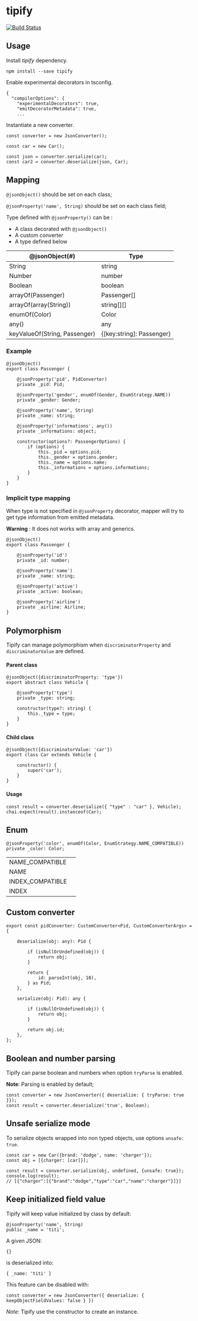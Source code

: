 # tipify
[![Build Status](https://travis-ci.com/henry781/tipify.svg?branch=master)](https://travis-ci.com/henry781/tipify)

## Usage

Install _tipify_ dependency.
```
npm install --save tipify
```

Enable experimental decorators in tsconfig.
```
{
  "compilerOptions": {
    "experimentalDecorators": true,
    "emitDecoratorMetadata": true,
    ...
```

Instantiate a new converter.
```
const converter = new JsonConverter();

const car = new Car();

const json = converter.serialize(car);
const car2 = converter.deserialize(json, Car);
```

## Mapping

`@jsonObject()` should be set on each class;

`@jsonProperty('name', String)` should be set on each class field;

Type defined with `@jsonProperty()` can be :
* A class decorated with `@jsonObject()`
* A custom converter
* A type defined below

| @jsonObject(#)                     | Type                     |
|------------------------------------|--------------------------|
| String                             | string                   |
| Number                             | number                   |
| Boolean                            | boolean                  |
| arrayOf(Passenger)                 | Passenger[]              |
| arrayOf(array(String))             | string[][]               |
| enumOf(Color)                      | Color                    |
| any()                              | any                      |
| keyValueOf(String, Passenger)      | {[key:string]: Passenger}|

### Example

```
@jsonObject()
export class Passenger {

    @jsonProperty('pid', PidConverter)
    private _pid: Pid;

    @jsonProperty('gender', enumOf(Gender, EnumStrategy.NAME))
    private _gender: Gender;

    @jsonProperty('name', String)
    private _name: string;

    @jsonProperty('informations', any())
    private _informations: object;

    constructor(options?: PassengerOptions) {
        if (options) {
            this._pid = options.pid;
            this._gender = options.gender;
            this._name = options.name;
            this._informations = options.informations;
        }
    }
}
```

### Implicit type mapping
When type is not specified in `@jsonProperty` decorator, mapper will try to get type information from emitted metadata.

**Warning** : It does not works with array and generics.

```
@jsonObject()
export class Passenger {

    @jsonProperty('id')
    private _id: number;

    @jsonProperty('name')
    private _name: string;

    @jsonProperty('active')
    private _active: boolean;
    
    @jsonProperty('airline')
    private _airline: Airline;
}
```

## Polymorphism

Tipify can manage polymorphism when `discriminatorProperty` and `discriminatorValue` are defined.

#### Parent class
```
@jsonObject({discriminatorProperty: 'type'})
export abstract class Vehicle {

    @jsonProperty('type')
    private _type: string;
    
    constructor(type?: string) {
        this._type = type;
    }
}
```
#### Child class
```
@jsonObject({discriminatorValue: 'car'})
export class Car extends Vehicle {

    constructor() {
        super('car');
    }
}
```
#### Usage
```
const result = converter.deserialize({ "type" : "car" }, Vehicle);
chai.expect(result).instanceof(Car);
```


## Enum

```
@jsonProperty('color', enumOf(Color, EnumStrategy.NAME_COMPATIBLE))
private _color: Color;
```

|                 |   |
|-----------------|---|
| NAME_COMPATIBLE |   |
| NAME            |   |
| INDEX_COMPATIBLE|   |
| INDEX           |   |

## Custom converter

```
export const pidConverter: CustomConverter<Pid, CustomConverterArgs> = {

    deserialize(obj: any): Pid {

        if (isNullOrUndefined(obj)) {
            return obj;
        }

        return {
            id: parseInt(obj, 10),
        } as Pid;
    },

    serialize(obj: Pid): any {

        if (isNullOrUndefined(obj)) {
            return obj;
        }

        return obj.id;
    },
};
```

## Boolean and number parsing

Tipify can parse boolean and numbers when option `tryParse` is enabled.

**Note**: Parsing is enabled by default;

```
const converter = new JsonConverter({ deserialize: { tryParse: true }});
const result = converter.deserialize('true', Boolean);
```

## Unsafe serialize mode

To serialize objects wrapped into non typed objects, use options `unsafe: true`.

```
const car = new Car({brand: 'dodge', name: 'charger'});
const obj = [{charger: [car]}];

const result = converter.serialize(obj, undefined, {unsafe: true});
console.log(result);
// [{"charger":[{"brand":"dodge","type":"car","name":"charger"}]}]
```

## Keep initialized field value

Tipify will keep value initialized by class by default:
```
@jsonProperty('name', String)
public _name = 'titi';
```

A given JSON:
```
{}
```

is deserialized into:
```
{ _name: 'titi' }
```

This feature can be disabled with:
```
const converter = new JsonConverter({ deserialize: { keepObjectFieldValues: false } })
```

*Note*: Tipify use the constructor to create an instance.
